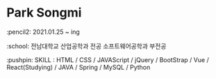 <h1>Park Songmi</h1>
<p>:pencil2: 2021.01.25 ~ ing</p>
<p>:school: 전남대학교 산업공학과 전공 소프트웨어공학과 부전공</p>
<p>:pushpin: SKILL : HTML / CSS / JAVAScript / jQuery / BootStrap / Vue / React(Studying) / JAVA / Spring / MySQL / Python</p>
<!--<p>:paperclip: 문제를 도약으로 성장하기 위해 항상 노력하고 있는 주니어 개발자 입니다</p>-->
<!--
**ssongmi/ssongmi** is a ✨ _special_ ✨ repository because its `README.md` (this file) appears on your GitHub profile.

### Park Songmi

Here are some ideas to get you started:

- 🔭 I’m currently working on ...
- 🌱 I’m currently learning ...
- 👯 I’m looking to collaborate on ...
- 🤔 I’m looking for help with ...
- 💬 Ask me about ...
- 📫 How to reach me: ...
- 😄 Pronouns: ...
- ⚡ Fun fact: ...
-->
